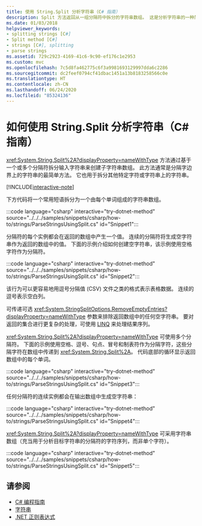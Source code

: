 ```yaml
---
title: 使用 String.Split 分析字符串（C# 指南）
description: Split 方法返回从一组分隔符中拆分的字符串数组。 这是分析字符串的一种简单方法。
ms.date: 01/03/2018
helpviewer_keywords:
- splitting strings [C#]
- Split method [C#]
- strings [C#], splitting
- parse strings
ms.assetid: 729c2923-4169-41c6-9c90-ef176c1e2953
ms.custom: mvc
ms.openlocfilehash: 7c5d8fa462775c6f3a9981693129997dda6c2286
ms.sourcegitcommit: dc2feef0794cf41dbac1451a13b8183258566c0e
ms.translationtype: HT
ms.contentlocale: zh-CN
ms.lasthandoff: 06/24/2020
ms.locfileid: "85324136"
---
```

# <a name="how-to-parse-strings-using-stringsplit-in-c"></a>如何使用 String.Split 分析字符串（C\# 指南）

<xref:System.String.Split%2A?displayProperty=nameWithType> 方法通过基于一个或多个分隔符拆分输入字符串来创建子字符串数组。 此方法通常是分隔字边界上的字符串的最简单方法。 它也用于拆分其他特定字符或字符串上的字符串。

[!INCLUDE[interactive-note](~/includes/csharp-interactive-note.md)]

下方代码将一个常用短语拆分为一个由每个单词组成的字符串数组。

:::code language="csharp" interactive="try-dotnet-method" source="../../../samples/snippets/csharp/how-to/strings/ParseStringsUsingSplit.cs" id="Snippet1":::

分隔符的每个实例都会在返回的数组中产生一个值。 连续的分隔符将生成空字符串作为返回的数组中的值。 下面的示例介绍如何创建空字符串，该示例使用空格字符作为分隔符。

:::code language="csharp" interactive="try-dotnet-method" source="../../../samples/snippets/csharp/how-to/strings/ParseStringsUsingSplit.cs" id="Snippet2":::

该行为可以更容易地用逗号分隔值 (CSV) 文件之类的格式表示表格数据。 连续的逗号表示空白列。

可传递可选 <xref:System.StringSplitOptions.RemoveEmptyEntries?displayProperty=nameWithType> 参数来排除返回数组中的任何空字符串。 要对返回的集合进行更复杂的处理，可使用 [LINQ](../programming-guide/concepts/linq/index.md) 来处理结果序列。

<xref:System.String.Split%2A?displayProperty=nameWithType> 可使用多个分隔符。
下面的示例使用空格、逗号、句点、冒号和制表符作为分隔字符，这些分隔字符在数组中传递到 <xref:System.String.Split%2A>。
代码底部的循环显示返回数组中的每个单词。

:::code language="csharp" interactive="try-dotnet-method" source="../../../samples/snippets/csharp/how-to/strings/ParseStringsUsingSplit.cs" id="Snippet3":::

任何分隔符的连续实例都会在输出数组中生成空字符串：

:::code language="csharp" interactive="try-dotnet-method" source="../../../samples/snippets/csharp/how-to/strings/ParseStringsUsingSplit.cs" id="Snippet4":::

<xref:System.String.Split%2A?displayProperty=nameWithType> 可采用字符串数组（充当用于分析目标字符串的分隔符的字符序列，而非单个字符）。

:::code language="csharp" interactive="try-dotnet-method" source="../../../samples/snippets/csharp/how-to/strings/ParseStringsUsingSplit.cs" id="Snippet5":::

## <a name="see-also"></a>请参阅

- [C# 编程指南](../programming-guide/index.md)
- [字符串](../programming-guide/strings/index.md)
- [.NET 正则表达式](../../standard/base-types/regular-expressions.md)
